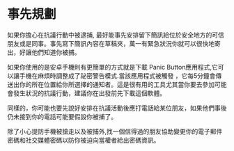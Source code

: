 [Title]: # (事先規劃)
[Difficulty]: # (進階)
[Order]: # (2)

# 事先規劃

如果你擔心在抗議行動中被逮捕, 最好能事先安排留下簡訊給位於安全地方的可信朋友或是同事。事先寫下簡訊內容在草稿夾，萬一有緊急狀況你就可以很快地寄出，好讓他們知道你被捕。

如果你使用的是安卓手機則有更簡單的方式就是下載 Panic Button應用程式,它可以讓手機在麻煩時調整成了祕密警告模式.當該應用程式被觸發 ，它每5分鐘會傳送出你的所在位置給你所選擇的通知者。這是很有用的工具尤其當你要去參加可能會發生狀況的抗議行動，建議你在出發前先下載這個軟體。

同樣的，你可能也要先說好安排在抗議活動後應打電話給某位朋友，如果他們事後仍未接到你的電話可能要假設你被捕了。

除了小心提防手機被搶走以及被捕外,找一個信得過的朋友協助變更你的電子郵件密碼和社交媒體密碼以防你被迫向當權者給出密碼資訊。